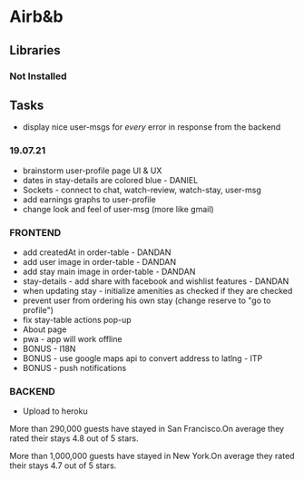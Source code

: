 # Airb&b

## Libraries

### Not Installed

## Tasks

- display nice user-msgs for _every_ error in response from the backend

### 19.07.21

- brainstorm user-profile page UI & UX
- dates in stay-details are colored blue - DANIEL
- Sockets - connect to chat, watch-review, watch-stay, user-msg
- add earnings graphs to user-profile
- change look and feel of user-msg (more like gmail)

### FRONTEND

- add createdAt in order-table - DANDAN
- add user image in order-table - DANDAN
- add stay main image in order-table - DANDAN
- stay-details - add share with facebook and wishlist features - DANDAN
- when updating stay - initialize amenities as checked if they are checked
- prevent user from ordering his own stay (change reserve to "go to profile")
- fix stay-table actions pop-up
- About page
- pwa - app will work offline
- BONUS - I18N
- BONUS - use google maps api to convert address to latlng - ITP
- BONUS - push notifications

### BACKEND

- Upload to heroku

More than 290,000 guests have stayed in San Francisco.On average they rated their stays 4.8 out of 5 stars.

More than 1,000,000 guests have stayed in New York.On average they rated their stays 4.7 out of 5 stars.
